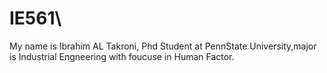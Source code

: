 # IE561\
My name is Ibrahim AL Takroni, Phd Student at PennState University,major is Industrial Engneering with foucuse in Human Factor. 
